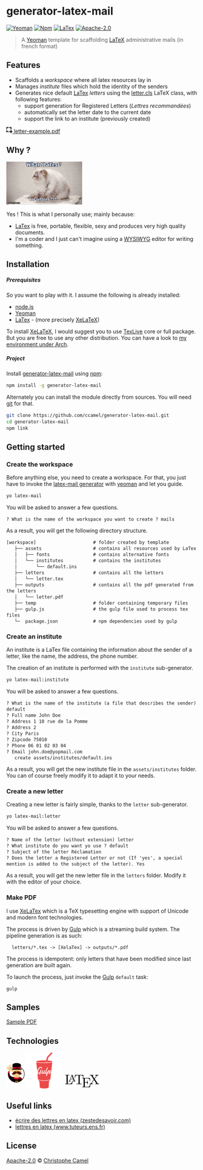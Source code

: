 generator-latex-mail
====================
[![Yeoman](https://img.shields.io/badge/generator-yeoman-5aadbb.svg?style=flat)](http://yeoman.io)
[![Npm](https://img.shields.io/npm/v/generator-latex-mail.svg)](https://www.npmjs.com/package/generator-latex-mail)
[![LaTex](https://img.shields.io/badge/language-LaTex-7cad22.svg?style=flat)](https://www.latex-project.org)
[![Apache-2.0](https://img.shields.io/badge/licence-Apache--2.0-lightgrey.svg?style=flat)](http://www.apache.org/licenses/LICENSE-2.0)

> A [Yeoman] template for scaffolding [LaTeX] administrative mails (in french format)

## Features

 * Scaffolds a _workspace_ where all latex resources lay in
 * Manages _institute_ files which hold the identity of the senders
 * Generates nice default [LaTex] _letters_ using the [letter.cls](https://www.ctan.org/tex-archive/macros/latex/contrib/lettre) LaTeX class, with following features:
    * support generation for Registered Letters (*Lettres recommandées*)
    * automatically set the letter date to the current date
    * support the link to an institute (previously created)

[![icon-screenshot](doc/assets/icon-screenshot.png) letter-example.pdf](doc/samples/letter.pdf)

## Why ?

![what ! latex for writing letters ?](doc/assets/what.gif "What ! Latex ? For letters ?")

Yes ! This is what I personally use; mainly because:

- [LaTex] is free, portable, flexible, sexy and produces very high quality documents.
- I'm a coder and I just can't imagine using a [WYSIWYG](https://en.wikipedia.org/wiki/WYSIWYG) editor for writing something.

## Installation

##### Prerequisites

So you want to play with it. I assume the following is already installed:

- [node.js]
- [Yeoman]
- [LaTex] - (more precisely [XeLaTeX])
 
 To install [XeLaTeX], I would suggest you to use [TexLive] core or full package. But you are free to use any other distribution. 
 You can have a look to [my environment under Arch](doc/latex-environment.md).

##### Project

Install [generator-latex-mail] using [npm]:

```bash
npm install -g generator-latex-mail
```

Alternately you can install the module directly from sources. You will need [git] for that.

```bash
git clone https://github.com/ccamel/generator-latex-mail.git
cd generator-latex-mail
npm link
```

## Getting started

### Create the workspace

Before anything else, you need to create a workspace. For that, you just have to invoke the [latex-mail generator](generators/app/index.js#L20) with [yeoman] and let you guide.

```bash
yo latex-mail
```

You will be asked to answer a few questions.

```
? What is the name of the workspace you want to create ? mails
```

As a result, you will get the following directory structure.

```
[workspace]                     # folder created by template
   ├── assets                   # contains all resources used by LaTex
   │   ├── fonts                # contains alternative fonts
   │   └── institutes           # contains the institutes
   │       └── default.ins
   ├── letters                  # contains all the letters
   │   └── letter.tex
   ├── outputs                  # contains all the pdf generated from the letters
   │   └── letter.pdf
   ├── temp                     # folder containing temporary files
   ├── gulp.js                  # the gulp file used to process tex files
   └─  package.json             # npm dependencies used by gulp

```

### Create an institute

An institute is a LaTex file containing the information about the sender of a letter, like the name, the address, the phone number.

The creation of an institute is performed with the `institute` sub-generator.

```bash
yo latex-mail:institute
```

You will be asked to answer a few questions.

```
? What is the name of the institute (a file that describes the sender) default
? Full name John Doe
? Address 1 10 rue de la Pomme
? Address 2 
? City Paris
? Zipcode 75010
? Phone 06 01 02 03 04
? Email john.doe@yopmail.com
   create assets/institutes/default.ins
```

As a result, you will get the new institute file in the `assets/institutes` folder. You can of course freely modify it to
adapt it to your needs.

### Create a new letter

Creating a new letter is fairly simple, thanks to the `letter` sub-generator.

```bash
yo latex-mail:letter
```

You will be asked to answer a few questions.

```
? Name of the letter (without extension) letter
? What institute do you want yo use ? default
? Subject of the letter Réclamation
? Does the letter a Registered Letter or not (If 'yes', a special mention is added to the subject of the letter). Yes
```

As a result, you will get the new letter file in the `letters` folder. Modify it with the editor of your choice.

### Make PDF

I use [XeLaTex] which is a TeX typesetting engine with support of Unicode and modern font technologies.

The process is driven by [Gulp] which is a streaming build system. The pipeline generation is as such:

```
  letters/*.tex -> [XelaTex] -> outputs/*.pdf
```

The process is idempotent: only letters that have been modified since last generation are built again.

To launch the process, just invoke the [Gulp] `default` task:

```
gulp
```

## Samples

[Sample PDF](doc/samples/letter.pdf)

## Technologies

[![Yeoman-logo][Yeoman-logo]][Yeoman] [![Gulp-logo][Gulp-logo]][Gulp] [![LaTex-logo][LaTex-logo]][LaTex]

## Useful links

 - [écrire des lettres en latex (zestedesavoir.com)](https://zestedesavoir.com/tutoriels/508/ecrire-des-lettres-en-latex/)
 - [lettres en latex (www.tuteurs.ens.fr)](http://www.tuteurs.ens.fr/logiciels/latex/lettre.html)

## License

[Apache-2.0] © [Christophe Camel]

[Christophe Camel]: https://github.com/ccamel
[Apache-2.0]: http://www.apache.org/licenses/LICENSE-2.0
[LaTex]: https://www.latex-project.org/
[LaTeX-logo]: doc/assets/logo-LaTex.png
[XeLaTex]: https://en.wikipedia.org/wiki/XeTeX
[TexLive]: http://www.tug.org/texlive/
[Yeoman]: http://yeoman.io/
[Yeoman-logo]: doc/assets/logo-Yeoman.png
[Gulp]: http://gulpjs.com/
[Gulp-logo]: doc/assets/logo-Gulp-2x.png
[node.js]: https://nodejs.org/
[npm]: https://www.npmjs.com/
[git]: https://git-scm.com/
[generator-latex-mail]: https://github.com/ccamel/generator-latex-mail
